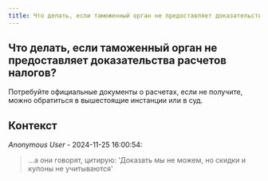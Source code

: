```yaml
---
title: Что делать, если таможенный орган не предоставляет доказательства расчетов налогов?
---
```


## Что делать, если таможенный орган не предоставляет доказательства расчетов налогов?

Потребуйте официальные документы о расчетах, если не получите, можно обратиться в вышестоящие инстанции или в суд.

## Контекст

_Anonymous User_ - 2024-11-25 16:00:54:

> ...а они говорят, цитирую: 'Доказать мы не можем, но скидки и купоны не учитываются'
